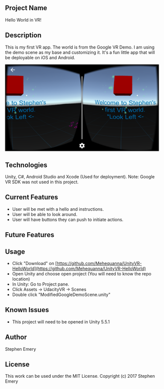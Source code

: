 ## Project Name
Hello World in VR!

## Description
This is my first VR app. The world is from the Google VR Demo. I am using the demo scene as my base and customizing it. It's a fun little app that will be deployable on iOS and Android.

![screenshot of project](helloworldvr.png)

## Technologies
Unity, C#, Android Studio and Xcode (Used for deployment).
Note: Google VR SDK was not used in this project.

## Current Features
* User will be met with a hello and instructions.
* User will be able to look around.
* User will have buttons they can push to initiate actions.

## Future Features

## Usage
* Click "Download" on
[https://github.com/Mehequanna/UnityVR-HelloWorld](https://github.com/Mehequanna/UnityVR-HelloWorld)
* Open Unity and choose open project (You will need to know the repo location)
* In Unity: Go to Project pane.
* Click Assets -> UdacityVR -> Scenes
* Double click "ModifiedGoogleDemoScene.unity"

## Known Issues
* This project will need to be opened in Unity 5.5.1

## Author
Stephen Emery

## License
This work can be used under the MIT License.
Copyright (c) 2017 Stephen Emery
